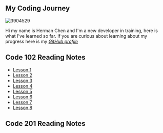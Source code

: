 ## My Coding Journey
![3904529](https://user-images.githubusercontent.com/106101235/169898511-08d2bb3c-57d8-49dc-be08-358037af92e1.png)


Hi my name is Herman Chen and I'm a new developer in training, here is what I've learned so far. 
If you are curious about learning about my progress here is my [*GitHub profile*](https://github.com/HermanChen4)

## Code 102 Reading Notes
- [Lesson 1](class1.md)
- [Lesson 2](class2.md)
- [Lesson 3](class3.md)
- [Lesson 4](class4.md)
- [Lesson 5](class5.md)
- [Lesson 6](class6.md)
- [Lesson 7](class7.md)
- [Lesson 8](class8.md)

## Code 201 Reading Notes
